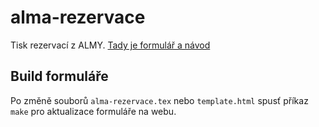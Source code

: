 # alma-rezervace

Tisk rezervací z ALMY. [Tady je formulář a návod](https://knihovna-pedf-uk.github.io/alma-rezervace/)

## Build formuláře

Po změně souborů `alma-rezervace.tex` nebo `template.html` spusť příkaz `make` pro aktualizace formuláře na webu.

